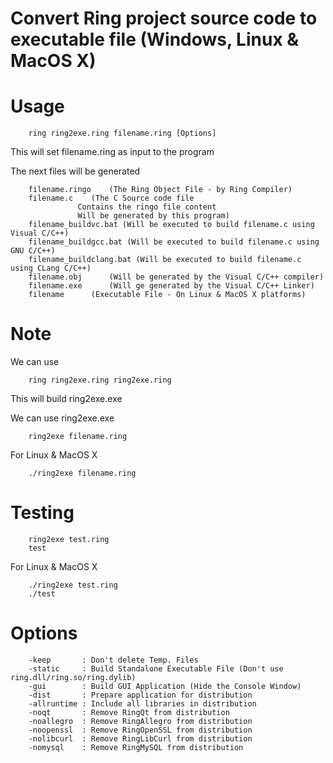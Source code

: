 Convert Ring project source code to executable file (Windows, Linux & MacOS X)
==============================================================================

Usage
=====

		ring ring2exe.ring filename.ring [Options]

This will set filename.ring as input to the program 	

The next files will be generated 

		filename.ringo	  (The Ring Object File - by Ring Compiler)
		filename.c	  (The C Source code file
				   Contains the ringo file content
				   Will be generated by this program)
		filename_buildvc.bat (Will be executed to build filename.c using Visual C/C++)
		filename_buildgcc.bat (Will be executed to build filename.c using GNU C/C++)
		filename_buildclang.bat (Will be executed to build filename.c using CLang C/C++)
		filename.obj	  (Will be generated by the Visual C/C++ compiler) 
		filename.exe 	  (Will ge generated by the Visual C/C++ Linker)
		filename	  (Executable File - On Linux & MacOS X platforms)

Note
====

We can use 

		ring ring2exe.ring ring2exe.ring 

This will build ring2exe.exe

We can use ring2exe.exe 

		ring2exe filename.ring 

For Linux & MacOS X

		./ring2exe filename.ring

Testing 
=======
	
		ring2exe test.ring 
		test 

For Linux & MacOS X

		./ring2exe test.ring 
		./test

Options
=======

		-keep       : Don't delete Temp. Files
		-static     : Build Standalone Executable File (Don't use ring.dll/ring.so/ring.dylib)
		-gui        : Build GUI Application (Hide the Console Window)
		-dist	    : Prepare application for distribution 
		-allruntime : Include all libraries in distribution
		-noqt	    : Remove RingQt from distribution
		-noallegro  : Remove RingAllegro from distribution
		-noopenssl  : Remove RingOpenSSL from distribution
		-nolibcurl  : Remove RingLibCurl from distribution
		-nomysql    : Remove RingMySQL from distribution
